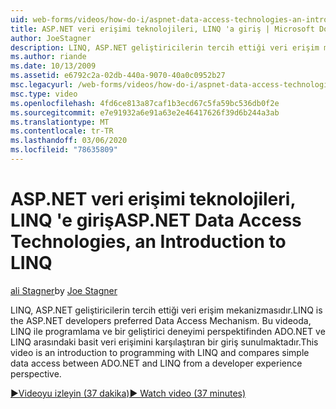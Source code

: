 ```yaml
---
uid: web-forms/videos/how-do-i/aspnet-data-access-technologies-an-introduction-to-linq
title: ASP.NET veri erişimi teknolojileri, LINQ 'a giriş | Microsoft Docs
author: JoeStagner
description: LINQ, ASP.NET geliştiricilerin tercih ettiği veri erişim mekanizmasıdır. Bu videoda, LINQ ile programlamaya giriş ve basit veri erişimi karşılaştırması...
ms.author: riande
ms.date: 10/13/2009
ms.assetid: e6792c2a-02db-440a-9070-40a0c0952b27
msc.legacyurl: /web-forms/videos/how-do-i/aspnet-data-access-technologies-an-introduction-to-linq
msc.type: video
ms.openlocfilehash: 4fd6ce813a87caf1b3ecd67c5fa59bc536db0f2e
ms.sourcegitcommit: e7e91932a6e91a63e2e46417626f39d6b244a3ab
ms.translationtype: MT
ms.contentlocale: tr-TR
ms.lasthandoff: 03/06/2020
ms.locfileid: "78635809"
---
```

# <a name="aspnet-data-access-technologies-an-introduction-to-linq"></a><span data-ttu-id="341db-104">ASP.NET veri erişimi teknolojileri, LINQ 'e giriş</span><span class="sxs-lookup"><span data-stu-id="341db-104">ASP.NET Data Access Technologies, an Introduction to LINQ</span></span>

<span data-ttu-id="341db-105">[ali Stagner](https://github.com/JoeStagner)</span><span class="sxs-lookup"><span data-stu-id="341db-105">by [Joe Stagner](https://github.com/JoeStagner)</span></span>

<span data-ttu-id="341db-106">LINQ, ASP.NET geliştiricilerin tercih ettiği veri erişim mekanizmasıdır.</span><span class="sxs-lookup"><span data-stu-id="341db-106">LINQ is the ASP.NET developers preferred Data Access Mechanism.</span></span> <span data-ttu-id="341db-107">Bu videoda, LINQ ile programlama ve bir geliştirici deneyimi perspektifinden ADO.NET ve LINQ arasındaki basit veri erişimini karşılaştıran bir giriş sunulmaktadır.</span><span class="sxs-lookup"><span data-stu-id="341db-107">This video is an introduction to programming with LINQ and compares simple data access between ADO.NET and LINQ from a developer experience perspective.</span></span>

[<span data-ttu-id="341db-108">&#9654;Videoyu izleyin (37 dakika)</span><span class="sxs-lookup"><span data-stu-id="341db-108">&#9654; Watch video (37 minutes)</span></span>](https://channel9.msdn.com/Blogs/ASP-NET-Site-Videos/aspnet-data-access-technologies-an-introduction-to-linq)
